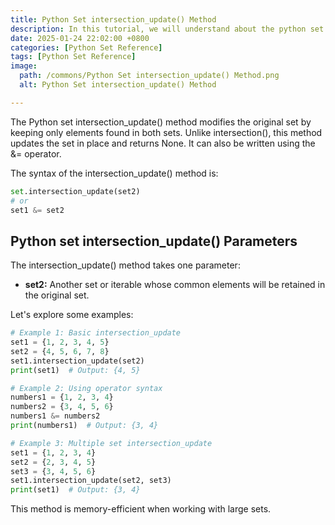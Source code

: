```yaml
---
title: Python Set intersection_update() Method 
description: In this tutorial, we will understand about the python set intersection_update() method and its uses.
date: 2025-01-24 22:02:00 +0800
categories: [Python Set Reference]
tags: [Python Set Reference]
image:
  path: /commons/Python Set intersection_update() Method.png
  alt: Python Set intersection_update() Method 

---
```


The Python set intersection_update() method modifies the original set by keeping only elements found in both sets. Unlike intersection(), this method updates the set in place and returns None. It can also be written using the &= operator.

The syntax of the intersection_update() method is:

```python
set.intersection_update(set2)
# or
set1 &= set2
```

<script type="text/javascript">
	atOptions = {
		'key' : '98858c4e91885e00ea9926beee01c03e',
		'format' : 'iframe',
		'height' : 90,
		'width' : 728,
		'params' : {}
	};
</script>
<script type="text/javascript" src="https://www.highperformanceformat.com/98858c4e91885e00ea9926beee01c03e/invoke.js"></script>
## Python set intersection_update() Parameters

The intersection_update() method takes one parameter:

* **set2:** Another set or iterable whose common elements will be retained in the original set.

<script type="text/javascript">
	atOptions = {
		'key' : '98858c4e91885e00ea9926beee01c03e',
		'format' : 'iframe',
		'height' : 90,
		'width' : 728,
		'params' : {}
	};
</script>
<script type="text/javascript" src="https://www.highperformanceformat.com/98858c4e91885e00ea9926beee01c03e/invoke.js"></script>
Let's explore some examples:

```python
# Example 1: Basic intersection_update
set1 = {1, 2, 3, 4, 5}
set2 = {4, 5, 6, 7, 8}
set1.intersection_update(set2)
print(set1)  # Output: {4, 5}

# Example 2: Using operator syntax
numbers1 = {1, 2, 3, 4}
numbers2 = {3, 4, 5, 6}
numbers1 &= numbers2
print(numbers1)  # Output: {3, 4}

# Example 3: Multiple set intersection_update
set1 = {1, 2, 3, 4}
set2 = {2, 3, 4, 5}
set3 = {3, 4, 5, 6}
set1.intersection_update(set2, set3)
print(set1)  # Output: {3, 4}
```

<script type="text/javascript">
	atOptions = {
		'key' : '98858c4e91885e00ea9926beee01c03e',
		'format' : 'iframe',
		'height' : 90,
		'width' : 728,
		'params' : {}
	};
</script>
<script type="text/javascript" src="https://www.highperformanceformat.com/98858c4e91885e00ea9926beee01c03e/invoke.js"></script>
This method is memory-efficient when working with large sets.